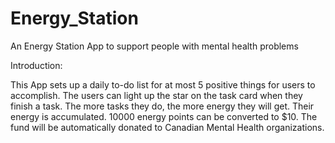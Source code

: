 # Energy_Station
An Energy Station App to support people with mental health problems

Introduction:

This App sets up a daily to-do list for at most 5 positive things for users to accomplish. The users can light up the star on the task card when they finish a task. The more tasks they do, the more energy they will get. Their energy is accumulated. 10000 energy points can be converted to $10. The fund will be automatically donated to Canadian Mental Health organizations.
